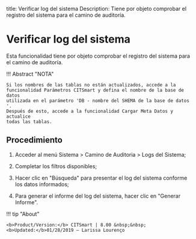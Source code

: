 title: Verificar log del sistema
Description: Tiene por objeto comprobar el registro del sistema para el camino de auditoría.
# Verificar log del sistema

Esta funcionalidad tiene por objeto comprobar el registro del sistema para el camino de auditoría.

!!! Abstract "NOTA"

    Si los nombres de las tablas no están actualizados, accede a la
    funcionalidad Parámetros CITSmart y defina el nombre de la base de datos
    utilizada en el parámetro 'DB - nombre del SHEMA de la base de datos '.
    Después de esto, accede a la funcionalidad Cargar Meta Datos y actualice
    todas las tablas.

Procedimiento
-------------

1.  Acceder al menú Sistema \> Camino de Auditoria \> Logs del Sistema;

2.  Completar los filtros disponibles;

3.  Hacer clic en "Búsqueda" para presentar el log del sistema conforme los
    datos informados;

4.  Para generar el informe del log del sistema, hacer clic en "Generar
    Informe".

!!! tip "About"

    <b>Product/Version:</b> CITSmart | 8.00 &nbsp;&nbsp;
    <b>Updated:</b>01/28/2019 – Larissa Lourenço
